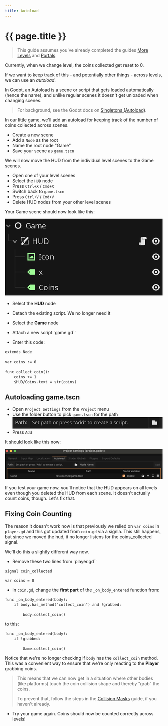```yaml
---
title: Autoload
---
```

# {{ page.title }}

> This guide assumes you've already completed the guides [More Levels](more_levels.md) and [Portals](portals.md).

Currently, when we change level, the coins collected get reset to 0.

If we want to keep track of this - and potentially other things - across levels, we can use an _autoload_.

In Godot, an Autoload is a scene or script that gets loaded automatically (hence the name), and unlike regular scenes it doesn't get unloaded when changing scenes.

> For background, see the Godot docs on [Singletons (Autoload)](https://docs.godotengine.org/en/stable/tutorials/scripting/singletons_autoload.html).

In our little game, we'll add an autoload for keeping track of the number of coins collected across scenes.

* Create a new scene
* Add a `Node` as the root
* Name the root node "Game"
* Save your scene as `game.tscn`

We will now move the HUD from the individual level scenes to the Game scenes.

* Open one of your level scenes
* Select the `HUD` node
* Press `Ctrl+X` / `Cmd+X`
* Switch back to `game.tscn`
* Press `Ctrl+V` / `Cmd+V`
* Delete HUD nodes from your other level scenes

Your Game scene should now look like this:

![Scene Tree](res/autoload/scenetree.png)

* Select the **HUD** node
* Detach the existing script. We no longer need it

* Select the **Game** node
* Attach a new script `game.gd``
* Enter this code:

```gdscript
extends Node

var coins := 0

func collect_coin():
	coins += 1
	$HUD/Coins.text = str(coins)
```

## Autoloading game.tscn

* Open `Project Settings` from the `Project` menu
* Use the folder button to pick `game.tscn` for the path  
![Folder](res/autoload/folder.png)
* Press `Add`

It should look like this now:

![Project Settings/Autoload](res/autoload/project_settings.png)

If you test your game now, you'll notice that the HUD appears on all levels even though you deleted the HUD from each scene. It doesn't actually count coins, though. Let's fix that.

## Fixing Coin Counting

The reason it doesn't work now is that previously we relied on `var coins` in `player.gd` and this got updated from `coin.gd` via a signla. This still happens, but since we moved the hud, it no longer listens for the coins_collected signal.

We'll do this a slightly different way now.

* Remove these two lines from `player.gd``
```gdscript
signal coin_collected
````
```gdscript
var coins = 0
```

* In `coin.gd`, change the **first part** of the `_on_body_entered` function from:

```gdscript
func _on_body_entered(body):
	if body.has_method("collect_coin") and !grabbed:
		
		body.collect_coin()
```

to this:

```gdscript
func _on_body_entered(body):
	if !grabbed:
		
		Game.collect_coin()
```

Notice that we're no longer checking if `body` has the `collect_coin` method. This was a convenient way to ensure that we're only reacting to the **Player** grabbing coins.

> This means that we can now get in a situation where other bodies (like platforms) touch the coin collision shape and thereby "grab" the coins.
>
> To prevent that, follow the steps in the [Collision Masks](collision_masks.md) guide, if you haven't already.

* Try your game again. Coins should now be counted correctly across levels!


